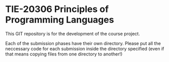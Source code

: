 TIE-20306 Principles of Programming Languages
=============================================

This GIT repository is for the development of the course project.

Each of the submission phases have their own directory.
Please put all the neccessary code for each submission inside the
directory specified (even if that means copying files from one 
directory to another!)

